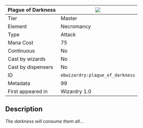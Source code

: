 | Plague of Darkness |![](https://github.com/Electroblob77/Wizardry/blob/1.12.2/src/main/resources/assets/ebwizardry/textures/spells/ebwizardry:plague_of_darkness.png)|
|---|---|
| Tier | Master |
| Element | Necromancy |
| Type | Attack |
| Mana Cost | 75 |
| Continuous | No |
| Cast by wizards | No |
| Cast by dispensers | No |
| ID | `ebwizardry:plague_of_darkness` |
| Metadata | 99 |
| First appeared in | Wizardry 1.0 |
## Description
_The darkness will consume them all..._
